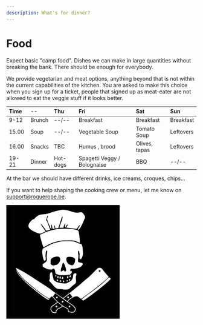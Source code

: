 ```yaml
---
description: What's for dinner?
---
```


# Food

Expect basic "camp food". Dishes we can make in large quantities without breaking the bank. There should be enough for everybody.

We provide vegetarian and meat options, anything beyond that is not within the current capabilities of the kitchen. You are asked to make this choice when you sign up for a ticket, people that signed up as meat-eater are not allowed to eat the veggie stuff if it looks better.

| Time | -- | Thu | Fri | Sat | Sun |
| :--- | :--- | :--- | :--- | :--- | :--- |
| 9-12 | Brunch | --/-- | Breakfast | Breakfast | Breakfast |
| 15.00 | Soup | --/-- | Vegetable Soup | Tomato Soup | Leftovers |
| 16.00 | Snacks | TBC | Humus , brood | Olives, tapas | Leftovers |
| 19-21 | Dinner | Hot-dogs | Spagetti Veggy  / Bolognaise | BBQ | --/-- |

At the bar we should have different drinks, ice creams, croques, chips...    
  
If you want to help shaping the cooking crew or menu, let me know on support@roguerope.be.

![](.gitbook/assets/image%20%281%29.png)

